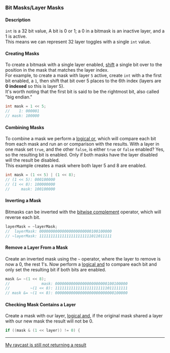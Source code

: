 ### Bit Masks/Layer Masks
#### Description
`int` is a 32 bit value, A bit is 0 or 1; a 0 in a bitmask is an inactive layer, and a 1 is active.  
This means we can represent 32 layer toggles with a single `int` value.

#### Creating Masks
To create a bitmask with a single layer enabled, [shift](https://docs.microsoft.com/en-us/dotnet/csharp/language-reference/operators/bitwise-and-shift-operators#left-shift-operator-) a single bit over to the position in the mask that matches the layer index.  
For example, to create a mask with layer `5` active, create `int` with a the first bit enabled, a `1`, then shift that bit over 5 places to the 6th index (layers are **0 indexed** so this is layer 5).  
It's worth noting that the first bit is said to be the rightmost bit, also called "big endian."  
```csharp
int mask = 1 << 5;
//    1: 000001
// mask: 100000
```

#### Combining Masks
To combine a mask we perform a [logical or](https://docs.microsoft.com/en-us/dotnet/csharp/language-reference/operators/boolean-logical-operators#logical-or-operator-), which will compare each bit from each mask and run an or comparison with the results. With a layer in one mask set `true`, and the other `false`, is either `true` or `false` enabled? Yes, so the resulting bit is enabled. Only if both masks have the layer disabled will the result be disabled.  
This example creates a mask where both layer 5 and 8 are enabled.  
```csharp
int mask = (1 << 5) | (1 << 8);
// (1 << 5): 000100000
// (1 << 8): 100000000
//     mask: 100100000
```

#### Inverting a Mask
Bitmasks can be inverted with the [bitwise complement](https://docs.microsoft.com/en-us/dotnet/csharp/language-reference/operators/bitwise-and-shift-operators#bitwise-complement-operator-) operator, which will reverse each bit.  
```csharp
layerMask = ~layerMask;
//  layerMask: 00000000000000000000000100100000
// ~layerMask: 11111111111111111111111011011111
```

#### Remove a Layer From a Mask
Create an inverted mask using the `~` operator, where the layer to remove is now a 0, the rest 1's. Now perform a [logical and](https://docs.microsoft.com/en-us/dotnet/csharp/language-reference/operators/boolean-logical-operators#logical-and-operator-) to compare each bit and only set the resulting bit if both bits are enabled.  
```csharp
mask &= ~(1 << 8);
//              mask: 00000000000000000000000100100000
//         ~(1 << 8): 11111111111111111111111011111111
// mask &= ~(1 << 8): 00000000000000000000000000100000
```

#### Checking Mask Contains a Layer
Create a mask with our layer, [logical and](https://docs.microsoft.com/en-us/dotnet/csharp/language-reference/operators/boolean-logical-operators#logical-and-operator-), if the original mask shared a layer with our new mask the result will not be 0.
```csharp
if ((mask & (1 << layer)) != 0) {
```

---
[My raycast is still not returning a result](Incorrect%20Parameters.md)